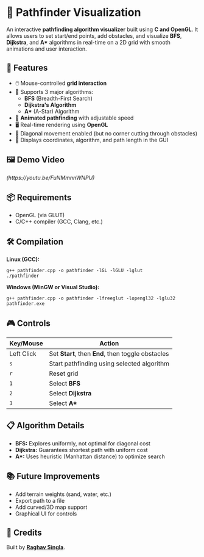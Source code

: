 <!DOCTYPE html>
<html lang="en">
<head>
  <meta charset="UTF-8">
</head>
<body>

  <h1 class="emoji">🧭 Pathfinder Visualization</h1>

  <p>
    An interactive <strong>pathfinding algorithm visualizer</strong> built using <strong>C and OpenGL</strong>. It allows users to set start/end points, add obstacles, and visualize 
    <strong>BFS</strong>, <strong>Dijkstra</strong>, and <strong>A*</strong> algorithms in real-time on a 2D grid with smooth animations and user interaction.
  </p>

  <h2 class="emoji">🚀 Features</h2>
  <ul>
    <li>🖱️ Mouse-controlled <strong>grid interaction</strong></li>
    <li>🧠 Supports 3 major algorithms:
      <ul>
        <li><strong>BFS</strong> (Breadth-First Search)</li>
        <li><strong>Dijkstra's Algorithm</strong></li>
        <li><strong>A*</strong> (A-Star) Algorithm</li>
      </ul>
    </li>
    <li>🔄 <strong>Animated pathfinding</strong> with adjustable speed</li>
    <li>🖥️ Real-time rendering using <strong>OpenGL</strong></li>
    <li>🧱 Diagonal movement enabled (but no corner cutting through obstacles)</li>
    <li>📏 Displays coordinates, algorithm, and path length in the GUI</li>
  </ul>

  <h2 class="emoji">🖼️ Demo Video</h2>
  <p><em>(https://youtu.be/FuNMmnnWNPU)</em></p>

  <h2 class="emoji">📦 Requirements</h2>
  <ul>
    <li>OpenGL (via GLUT)</li>
    <li>C/C++ compiler (GCC, Clang, etc.)</li>
  </ul>

  <h2 class="emoji">🛠️ Compilation</h2>

  <p><strong>Linux (GCC):</strong></p>
  <pre><code>g++ pathfinder.cpp -o pathfinder -lGL -lGLU -lglut
./pathfinder</code></pre>

  <p><strong>Windows (MinGW or Visual Studio):</strong></p>
  <pre><code>g++ pathfinder.cpp -o pathfinder -lfreeglut -lopengl32 -lglu32
pathfinder.exe</code></pre>

  <h2 class="emoji">🎮 Controls</h2>
  <table>
    <thead>
      <tr>
        <th>Key/Mouse</th>
        <th>Action</th>
      </tr>
    </thead>
    <tbody>
      <tr><td>Left Click</td><td>Set <strong>Start</strong>, then <strong>End</strong>, then toggle obstacles</td></tr>
      <tr><td><code>s</code></td><td>Start pathfinding using selected algorithm</td></tr>
      <tr><td><code>r</code></td><td>Reset grid</td></tr>
      <tr><td><code>1</code></td><td>Select <strong>BFS</strong></td></tr>
      <tr><td><code>2</code></td><td>Select <strong>Dijkstra</strong></td></tr>
      <tr><td><code>3</code></td><td>Select <strong>A*</strong></td></tr>
    </tbody>
  </table>

  <h2 class="emoji">📋 Algorithm Details</h2>
  <ul>
    <li><strong>BFS:</strong> Explores uniformly, not optimal for diagonal cost</li>
    <li><strong>Dijkstra:</strong> Guarantees shortest path with uniform cost</li>
    <li><strong>A*:</strong> Uses heuristic (Manhattan distance) to optimize search</li>
  </ul>

  <h2 class="emoji">📚 Future Improvements</h2>
  <ul>
    <li>Add terrain weights (sand, water, etc.)</li>
    <li>Export path to a file</li>
    <li>Add curved/3D map support</li>
    <li>Graphical UI for controls</li>
  </ul>

  <h2 class="emoji">🧠 Credits</h2>
  <p>Built by <strong><a href="https://github.com/raghav-287" target="_blank">Raghav Singla</a></strong>.</p>

</body>
</html>
